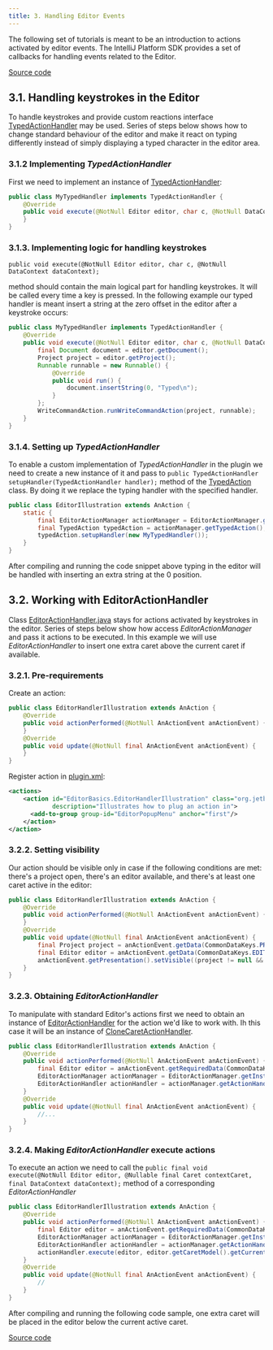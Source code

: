 ```yaml
---
title: 3. Handling Editor Events
---
```


The following set of tutorials is meant to be an introduction to actions activated by editor events.
The IntelliJ Platform SDK provides a set of callbacks for handling events related to the Editor.

[Source code](https://github.com/JetBrains/intellij-sdk-docs/tree/master/code_samples/editor_basics)


## 3.1. Handling keystrokes in the Editor

To handle keystrokes and provide custom reactions interface
[TypedActionHandler](https://upsource.jetbrains.com/idea-community/file/1731d054af4ca27aa827c03929e27eeb0e6a8366/platform/platform-api/src/com/intellij/openapi/editor/actionSystem/TypedActionHandler.java)
may be used.
Series of steps below shows how to change standard behaviour of the editor and make it react on typing differently instead of simply displaying a typed character in the editor area.

### 3.1.2 Implementing *TypedActionHandler*

First we need to implement an instance of
[TypedActionHandler](https://upsource.jetbrains.com/idea-community/file/1731d054af4ca27aa827c03929e27eeb0e6a8366/platform/platform-api/src/com/intellij/openapi/editor/actionSystem/TypedActionHandler.java):

```java
public class MyTypedHandler implements TypedActionHandler {
    @Override
    public void execute(@NotNull Editor editor, char c, @NotNull DataContext dataContext) {
    }
}
```

### 3.1.3. Implementing logic for handling keystrokes

`public void execute(@NotNull Editor editor, char c, @NotNull DataContext dataContext);`

method should contain the main logical part for handling keystrokes. It will be called every time a key is pressed.
In the following example our typed handler is meant insert a string at the zero offset in the editor after a keystroke occurs:

```java
public class MyTypedHandler implements TypedActionHandler {
    @Override
    public void execute(@NotNull Editor editor, char c, @NotNull DataContext dataContext) {
        final Document document = editor.getDocument();
        Project project = editor.getProject();
        Runnable runnable = new Runnable() {
            @Override
            public void run() {
                document.insertString(0, "Typed\n");
            }
        };
        WriteCommandAction.runWriteCommandAction(project, runnable);
    }
}
```

### 3.1.4. Setting up *TypedActionHandler*

To enable a custom implementation of *TypedActionHandler* in the plugin we need to create a new instance of it and pass to
`public TypedActionHandler setupHandler(TypedActionHandler handler);` method of the
[TypedAction](https://upsource.jetbrains.com/idea-community/file/1731d054af4ca27aa827c03929e27eeb0e6a8366/platform/platform-api/src/com/intellij/openapi/editor/actionSystem/TypedAction.java)
class. By doing it we replace the typing handler with the specified handler.

```java
public class EditorIllustration extends AnAction {
    static {
        final EditorActionManager actionManager = EditorActionManager.getInstance();
        final TypedAction typedAction = actionManager.getTypedAction();
        typedAction.setupHandler(new MyTypedHandler());
    }
}
```

After compiling and running the code snippet above typing in the editor will be handled with inserting an extra string at the 0 position.

## 3.2. Working with EditorActionHandler

Class
[EditorActionHandler.java](https://upsource.jetbrains.com/idea-community/file/1731d054af4ca27aa827c03929e27eeb0e6a8366/platform/platform-api/src/com/intellij/openapi/editor/actionSystem/EditorActionHandler.java)
stays for actions activated by keystrokes in the editor.
Series of steps below show how access *EditorActionManager* and pass it actions to be executed.
In this example we will use *EditorActionHandler* to insert one extra caret above the current caret if available.

### 3.2.1. Pre-requirements

Create an action:

```java
public class EditorHandlerIllustration extends AnAction {
    @Override
    public void actionPerformed(@NotNull AnActionEvent anActionEvent) {
    }
    @Override
    public void update(@NotNull final AnActionEvent anActionEvent) {
    }
}
```

Register action in
[plugin.xml](https://github.com/JetBrains/intellij-sdk-docs/blob/master/code_samples/editor_basics/resources/META-INF/plugin.xml):

```xml
<actions>
    <action id="EditorBasics.EditorHandlerIllustration" class="org.jetbrains.tutorials.editor.basics.EditorHandlerIllustration" text="Editor Handler"
            description="Illustrates how to plug an action in">
      <add-to-group group-id="EditorPopupMenu" anchor="first"/>
    </action>
</action>
```

### 3.2.2. Setting visibility

Our action should be visible only in case if the following conditions are met:
there's a project open, there's an editor available, and there's at least one caret active in the editor:

```java
public class EditorHandlerIllustration extends AnAction {
    @Override
    public void actionPerformed(@NotNull AnActionEvent anActionEvent) {
    }
    @Override
    public void update(@NotNull final AnActionEvent anActionEvent) {
        final Project project = anActionEvent.getData(CommonDataKeys.PROJECT);
        final Editor editor = anActionEvent.getData(CommonDataKeys.EDITOR);
        anActionEvent.getPresentation().setVisible((project != null && editor != null && !editor.getCaretModel().getAllCarets().isEmpty()));
    }
}
```

### 3.2.3. Obtaining *EditorActionHandler*

To manipulate with standard Editor's actions first we need to obtain
an instance of
[EditorActionHandler](https://upsource.jetbrains.com/idea-community/file/1731d054af4ca27aa827c03929e27eeb0e6a8366/platform/platform-api/src/com/intellij/openapi/editor/actionSystem/EditorActionHandler.java)
for the action we'd like to work with. Ih this case it will be an instance of
[CloneCaretActionHandler](https://upsource.jetbrains.com/idea-community/file/1731d054af4ca27aa827c03929e27eeb0e6a8366/platform/platform-impl/src/com/intellij/openapi/editor/actions/CloneCaretActionHandler.java).

```java
public class EditorHandlerIllustration extends AnAction {
    @Override
    public void actionPerformed(@NotNull AnActionEvent anActionEvent) {
        final Editor editor = anActionEvent.getRequiredData(CommonDataKeys.EDITOR);
        EditorActionManager actionManager = EditorActionManager.getInstance();
        EditorActionHandler actionHandler = actionManager.getActionHandler(IdeActions.ACTION_EDITOR_CLONE_CARET_BELOW);
    }
    @Override
    public void update(@NotNull final AnActionEvent anActionEvent) {
        //...
    }
}
```

### 3.2.4. Making *EditorActionHandler* execute actions

To execute an action we need to call the `public final void execute(@NotNull Editor editor, @Nullable final Caret contextCaret, final DataContext dataContext);`
method of a corresponding *EditorActionHandler*

```java
public class EditorHandlerIllustration extends AnAction {
    @Override
    public void actionPerformed(@NotNull AnActionEvent anActionEvent) {
        final Editor editor = anActionEvent.getRequiredData(CommonDataKeys.EDITOR);
        EditorActionManager actionManager = EditorActionManager.getInstance();
        EditorActionHandler actionHandler = actionManager.getActionHandler(IdeActions.ACTION_EDITOR_CLONE_CARET_BELOW);
        actionHandler.execute(editor, editor.getCaretModel().getCurrentCaret(), anActionEvent.getDataContext());
    }
    @Override
    public void update(@NotNull final AnActionEvent anActionEvent) {
        //
    }
}
```

After compiling and running the following code sample, one extra caret will be placed in the editor below the current active caret.

[Source code](https://github.com/JetBrains/intellij-sdk-docs/tree/master/code_samples/editor_basics)
